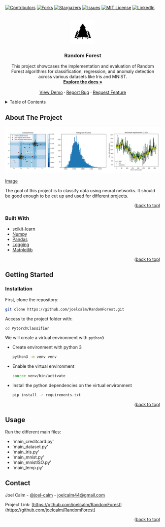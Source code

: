 <div id="top"></div>

<!-- PROJECT SHIELDS -->
<!--
*** https://www.markdownguide.org/basic-syntax/#reference-style-links
-->
[![Contributors][contributors-shield]][contributors-url]
[![Forks][forks-shield]][forks-url]
[![Stargazers][stars-shield]][stars-url]
[![Issues][issues-shield]][issues-url]
[![MIT License][license-shield]][license-url]
[![LinkedIn][linkedin-shield]][linkedin-url]



<!-- PROJECT LOGO -->
<br />
<div align="center">
  <a href="https://github.com/joelcalm/RandomForest">
    <img src="img/rficon.png" alt="Logo" width="80" height="80">
  </a>  

  <h3 align="center">Random Forest</h3>

  <p align="center">
    This project showcases the implementation and evaluation of Random Forest algorithms for classification, regression, and anomaly detection across various datasets like Iris and MNIST.
    <br />
    <a href="https://github.com/joelcalm/RandomForest"><strong>Explore the docs »</strong></a>
    <br />
    <br />
    <a href="https://github.com/joelcalm/RandomForest">View Demo</a>
    ·
    <a href="https://github.com/joelcalm/RandomForest/issues">Report Bug</a>
    ·
    <a href="https://github.com/joelcalm/RandomForest/issues">Request Feature</a>
  </p>
</div>



<!-- TABLE OF CONTENTS -->
<details>
  <summary>Table of Contents</summary>
  <ol>
    <li>
      <a href="#about-the-project">About The Project</a>
      <ul>
        <li><a href="#built-with">Built With</a></li>
      </ul>
    </li>
    <li>
      <a href="#getting-started">Getting Started</a>
      <ul>
        <li><a href="#installation">Installation</a></li>
      </ul>
    </li>
    <li><a href="#usage">Usage</a></li>
    <li><a href="#roadmap">Roadmap</a></li>
    <li><a href="#contact">Contact</a></li>
  </ol>
</details>



<!-- ABOUT THE PROJECT -->
## About The Project

![product-screenshot]

[Image][product-screenshot]

The goal of this project is to classify data using neural networks. It should be good enough to be cut up and used for different projects.

<p align="right">(<a href="#top">back to top</a>)</p>



### Built With

* [scikit-learn](https://scikit-learn.org/)
* [Numpy](https://numpy.org/)
* [Pandas](https://pandas.pydata.org/)
* [Logging](https://docs.python.org/3/library/logging.html)
* [Matplotlib](https://matplotlib.org/)

<p align="right">(<a href="#top">back to top</a>)</p>


<!-- GETTING STARTED -->
## Getting Started


### Installation


First, clone the repository:
   ```sh
   git clone https://github.com/joelcalm/RandomForest.git
   ```
Access to the project folder with:
  ```sh
  cd PytorchClassifier
  ```

We will create a virtual environment with `python3`
* Create environment with python 3 
    ```sh
    python3 -m venv venv
    ```
    
* Enable the virtual environment
    ```sh
    source venv/bin/activate
    ```

* Install the python dependencies on the virtual environment
    ```sh
    pip install -r requirements.txt
    ```

<p align="right">(<a href="#top">back to top</a>)</p>

## Usage

Run the different main files:
* 'main_creditcard.py'
* 'main_dataset.py'
* 'main_iris.py'
* 'main_mnist.py'
* 'main_mnistISO.py'
* 'main_temp.py'



<!-- CONTACT -->
## Contact

Joel Calm  - [@joel-calm](https://www.linkedin.com/in/joel-calm/) - joelcalm44@gmail.com

Project Link: [https://github.com/joelcalm/RandomForest](https://github.com/joelcalm/RandomForest)


<p align="right">(<a href="#top">back to top</a>)</p>



<!-- MARKDOWN LINKS & IMAGES -->
<!-- https://www.markdownguide.org/basic-syntax/#reference-style-links -->
[contributors-shield]: https://img.shields.io/github/contributors/joelcalm/RandomForest.svg?style=for-the-badge
[contributors-url]: https://github.com/joelcalm/RandomForest/graphs/contributors
[forks-shield]: https://img.shields.io/github/forks/puchee99/PytorchClassifier.svg?style=for-the-badge
[forks-url]: https://github.com/joelcalm/RandomForest/network/members
[stars-shield]: https://img.shields.io/github/stars/joelcalm/RandomForest.svg?style=for-the-badge
[stars-url]: https://github.com/joelcalm/RandomForest/stargazers
[issues-shield]: https://img.shields.io/github/issues/joelcalm/RandomForest.svg?style=for-the-badge
[issues-url]: https://github.com/joelcalm/RandomForest/issues
[license-shield]: https://img.shields.io/github/license/joelcalm/RandomForest.svg?style=for-the-badge
[license-url]: https://github.com/joelcalm/RandomForest/blob/main/LICENSE.txt
[linkedin-shield]: https://img.shields.io/badge/-LinkedIn-black.svg?style=for-the-badge&logo=linkedin&colorB=555
[linkedin-url]: https://www.linkedin.com/in/joel-calm/
[product-screenshot]: img/figures.png

